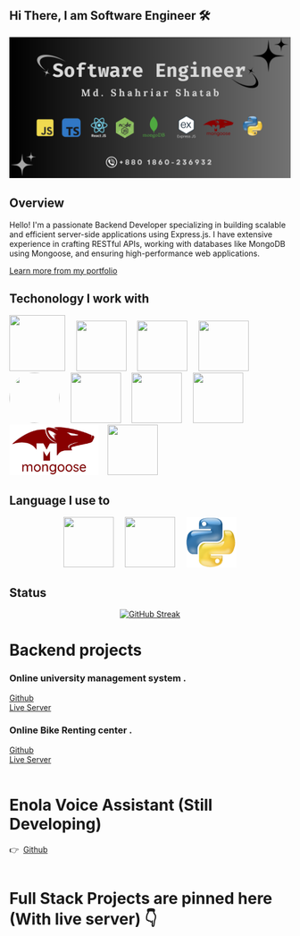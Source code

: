 





## Hi There, I am Software Engineer 🛠️ 

![The San Juan Mountains are beautiful!](/images/banner.png "San Juan Mountains")
 

 ## Overview

 <p>
  Hello! I'm a passionate Backend Developer specializing in building scalable and efficient server-side applications using Express.js. I have extensive experience in crafting RESTful APIs, working with databases like MongoDB using Mongoose, and ensuring high-performance web applications.

   <a href="https://portfolio-rouge-rho-16.vercel.app/" target="_blank">Learn more from my portfolio</a> 
 </p>


 ## Techonology I work with

<div>
 <img src="https://cdn.pixabay.com/photo/2017/08/05/11/16/logo-2582748_960_720.png" width="100" height="100">&nbsp;&nbsp;&nbsp;&nbsp;
 <img src="https://upload.wikimedia.org/wikipedia/commons/thumb/6/62/CSS3_logo.svg/2048px-CSS3_logo.svg.png" width="90" height="90">&nbsp;&nbsp;&nbsp;&nbsp;
 <img src="https://res.cloudinary.com/practicaldev/image/fetch/s--6ebjy0LI--/c_imagga_scale,f_auto,fl_progressive,h_1080,q_auto,w_1080/https://dev-to-uploads.s3.amazonaws.com/uploads/articles/dxy1c2bvl6odeo52dodk.jpg" width="90" height="90">&nbsp;&nbsp;&nbsp;&nbsp;
 <img src="https://cdn.freebiesupply.com/logos/large/2x/react-1-logo-png-transparent.png" width="90" height="90">&nbsp;&nbsp;&nbsp;&nbsp;
 <img src="https://w7.pngwing.com/pngs/925/447/png-transparent-express-js-node-js-javascript-mongodb-node-js-text-trademark-logo.png" width="90" height="90" style="border-radius: 50%; object-fit: cover;">&nbsp;&nbsp;&nbsp;&nbsp;
 <img src="https://seeklogo.com/images/N/nodejs-logo-D26404F360-seeklogo.com.png?v=638179441440000000" width="90" height="90">&nbsp;&nbsp;&nbsp;&nbsp;
 <img src="https://uxwing.com/wp-content/themes/uxwing/download/brands-and-social-media/redux-icon.png" width="90" height="90">&nbsp;&nbsp;&nbsp;&nbsp;
 <img src="https://pbs.twimg.com/profile_images/1452637606559326217/GFz_P-5e_400x400.png" width="90" height="90">&nbsp;&nbsp;&nbsp;&nbsp;
 <img src="./images/mongose-logo.png" width="160" height="90">&nbsp;&nbsp;&nbsp;
 <img src="https://cdn.iconscout.com/icon/free/png-256/free-firebase-logo-icon-download-in-svg-png-gif-file-formats--company-brand-world-logos-vol-7-pack-icons-282796.png?f=webp" width="90" height="90">
 </div>


## Language I use to

<div align="center">
<img src="https://upload.wikimedia.org/wikipedia/commons/thumb/6/6a/JavaScript-logo.png/640px-JavaScript-logo.png" width="90" height="90">&nbsp;&nbsp;&nbsp;&nbsp;
 <img src="https://upload.wikimedia.org/wikipedia/commons/thumb/4/4c/Typescript_logo_2020.svg/2048px-Typescript_logo_2020.svg.png" width="90" height="90">&nbsp;&nbsp;&nbsp;&nbsp;
 <img src="./images/Python-Logo.png" width="90" height="90">

</div>



 ## Status

<div align="center">
 <a href="https://git.io/streak-stats"><img src="https://github-readme-streak-stats.herokuapp.com?user=shatab99&theme=dark&hide_border=true&border_radius=7.2" alt="GitHub Streak" /></a>
</div>

# Backend projects 

### Online university management system  .
<div>
    <a href="https://github.com/Shatab99/Student-University-With-TS.git">Github</a></br>
    <a href="https://student-university-with-ts.vercel.app/">Live Server</a>
</div>

### Online Bike Renting center .

<div>
    <a href="https://github.com/Shatab99/Bike-service-ts.git">Github</a> </br>
    <a href="https://riding-bike.vercel.app/">Live Server</a></br>
</div>
<div>
    </br>
</div>

# Enola Voice Assistant (Still Developing) 

<div>
    👉&nbsp;&nbsp;<a href="https://github.com/Shatab99/Enola-Voice-assistant.git">Github</a> </br>
</div>
<div>
    </br>
</div>

# Full Stack Projects are pinned here (With live server) 👇 
